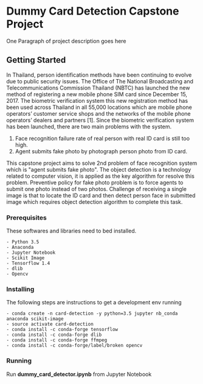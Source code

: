 # Dummy Card Detection Capstone Project

One Paragraph of project description goes here

## Getting Started

In Thailand, person identification methods have been continuing to evolve due to public security issues. The Office of The National Broadcasting and Telecommunications Commission Thailand (NBTC) has launched the new method of registering a new mobile phone SIM card since December 15, 2017. The biometric verification system this new registration method has been used across Thailand in all 55,000 locations which are mobile phone operators’ customer service shops and the networks of the mobile phone operators’ dealers and partners [1].
Since the biometric verification system has been launched, there are two main problems with the system.
1.	Face recognition failure rate of real person with real ID card is still too high.
2.	Agent submits fake photo by photograph person photo from ID card.

This capstone project aims to solve 2nd problem of face recognition system which is "agent submits fake photo". The object detection is a technology related to computer vision, it is applied as the key algorithm for resolve this problem. Preventive policy for fake photo problem is to force agents to submit one photo instead of two photos. Challenge of receiving a single image is that to locate the ID card and then detect person face in submitted image which requires object detection algorithm to complete this task.


### Prerequisites

These softwares and libraries need to bed installed.

```
- Python 3.5
- Anaconda
- Jupyter Notebook
- Scikit Image
- Tensorflow 1.4
- dlib
- Opencv
```

### Installing

The following steps are instructions to get a development env running


```
- conda create -n card-detection -y python=3.5 jupyter nb_conda anaconda scikit-image 
- source activate card-detection
- conda install -c conda-forge tensorflow
- conda install -c conda-forge dlib 
- conda install -c conda-forge ffmpeg
- conda install -c conda-forge/label/broken opencv
```

### Running
Run **dummy_card_detector.ipynb** from Jupyter Notebook
